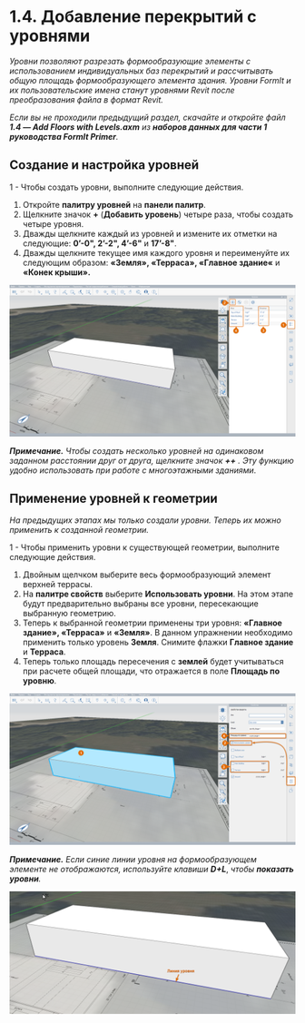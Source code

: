 # 1.4. Добавление перекрытий с уровнями

_Уровни позволяют разрезать формообразующие элементы с использованием индивидуальных баз перекрытий и рассчитывать общую площадь формообразующего элемента здания. Уровни FormIt и их пользовательские имена станут уровнями Revit после преобразования файла в формат Revit._

_Если вы не проходили предыдущий раздел, скачайте и откройте файл **1.4 — Add Floors with Levels.axm** из **наборов данных для части 1 руководства FormIt Primer**._

## **Создание и настройка уровней**

1 - Чтобы создать уровни, выполните следующие действия.

1. Откройте **палитру уровней** на **панели палитр**.
2. Щелкните значок **+** (**Добавить уровень**) четыре раза, чтобы создать четыре уровня.
3. Дважды щелкните каждый из уровней и измените их отметки на следующие: **0’-0", 2’-2", 4’-6"** и **17’-8"**.
4. Дважды щелкните текущее имя каждого уровня и переименуйте их следующим образом: **«Земля», «Терраса», «Главное здание«** и **«Конек крыши».**

![](../../.gitbook/assets/0%20%2816%29.png)

_**Примечание.** Чтобы создать несколько уровней на одинаковом заданном расстоянии друг от друга, щелкните значок_ _**++**_ _. Эту функцию удобно использовать при работе с многоэтажными зданиями_.

## **Применение уровней к геометрии**

_На предыдущих этапах мы только создали уровни. Теперь их можно применить к созданной геометрии._

1 - Чтобы применить уровни к существующей геометрии, выполните следующие действия.

1. Двойным щелчком выберите весь формообразующий элемент верхней террасы.
2. На **палитре свойств** выберите **Использовать уровни**. На этом этапе будут предварительно выбраны все уровни, пересекающие выбранную геометрию.
3. Теперь к выбранной геометрии применены три уровня: **«Главное здание», «Терраса»** и **«Земля»**. В данном упражнении необходимо применить только уровень **Земля**. Снимите флажки **Главное здание** и **Терраса**.
4. Теперь только площадь пересечения с **землей** будет учитываться при расчете общей площади, что отражается в поле **Площадь по уровню**.

![](../../.gitbook/assets/1%20%284%29.png)

_**Примечание.** Если синие линии уровня на формообразующем элементе не отображаются, используйте клавиши_ _**D+L**_, _чтобы_ _**показать уровни**._

![](../../.gitbook/assets/2%20%283%29.png)

